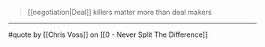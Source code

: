 > [[negotiation|Deal]] killers matter more than deal makers

---

#quote by [[Chris Voss]] on [[0 - Never Split The Difference]]
